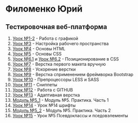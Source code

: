 # Филоменко Юрий
## Тестировочная веб-платформа

1. [Урок №1-2](/lesson_2/ "Урок №2 работа с графикой") - Работа с графикой  
2. [Урок №3](/lesson_3/ "Урок №3 настройка рабочего пространства") - Настройка рабочего пространства  
3. [Урок №4](https://castezar.github.io/lesson_4/index.html "Урок №4 основы HTML") - Основы HTML  
4. [Урок №5](https://castezar.github.io/lesson_5/index.html "Урок №5 основы CSS") - Основы CSS  
5. [Урок №6.1](https://castezar.github.io/lesson_6/index.html "Урок №6 позиционирование в CSS") и [Урок №6.2](https://castezar.github.io/lesson_6_1/index.html "Урок №6.2 позиционирование в CSS") - Позиционирование в CSS  
6. [Урок №7](https://castezar.github.io/lesson_7/index.html "Урок №7 верстка первого макета вручную") - Верстка первого макета вручную  
7. [Урок №8](https://castezar.github.io/lesson_8/index.html "Урок №8 ускорение верстки") - Ускорение верстки   
8. [Урок №9](https://castezar.github.io/lesson_9/index.html "Урок №9 верстка на Bootstrap") - Верстка сприменением фреймворка Bootstrap    
9. [Урок №10](/lesson_10/ "Урок №10 препроцессоры LESS и SASS ") - Препроцессоры LESS и SASS  
10. [Урок №11](/lesson_11/ "Урок №11 сниппеты") - Сниппеты  
11. [Урок №12](/lesson_12/ "Урок №12 работа с GITHUB") - Работа с GITHUB  
13. [Урок №13](https://castezar.github.io/lesson_13/index.html "Урок №13 Адаптивая верстка") - Адаптивная верстка  
14. [Модуль №5_1](https://castezar.github.io/modul_5_1/index.html "Модуль №5 Практика") - Модуль №5. Практика. Часть 1  
15. [Урок №14](https://castezar.github.io/lesson_14/index.html "Урок №14 шрифты") - Урок №14 шрифты
16. [Модуль №5_2](https://castezar.github.io/modul_5_2/index.html "Модуль №5 Практика. Часть 2.") - Модуль №5. Практика. Часть 2  
15. [Урок №15](https://castezar.github.io/lesson_15/index.html "Урок №5 Псевдоклассы и пседовэлементы") - Урок №5 Псевдоклассы и пседовэлементы

